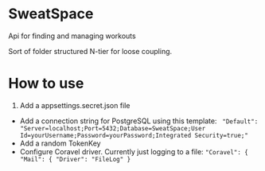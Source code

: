 # SweatSpace
Api for finding and managing workouts

Sort of folder structured N-tier for loose coupling.

# How to use
1. Add a appsettings.secret.json file
- Add a connection string for PostgreSQL using this template: `
"Default": "Server=localhost;Port=5432;Database=SweatSpace;User Id=yourUsername;Password=yourPassword;Integrated Security=true;"`
- Add a random TokenKey
- Configure Coravel driver. Currently just logging to a file: `"Coravel": {
    "Mail": {
      "Driver": "FileLog"
    }`

